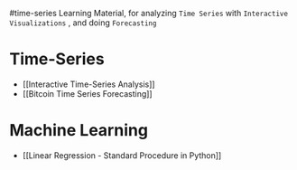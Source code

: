 #time-series 
Learning Material, for analyzing `Time Series` with `Interactive Visualizations` , and doing `Forecasting`

# Time-Series
- [[Interactive Time-Series Analysis]]
- [[Bitcoin Time Series Forecasting]]
# Machine Learning
- [[Linear Regression - Standard Procedure in Python]]

